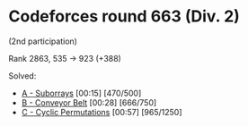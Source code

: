 # Codeforces round 663 (Div. 2)

(2nd participation)

Rank 2863, 535 -> 923 (+388)

Solved:
* [A - Suborrays](https://codeforces.com/contest/1391/problem/A) [00:15] [470/500]
* [B - Conveyor Belt](https://codeforces.com/contest/1391/problem/B) [00:28] [666/750]
* [C - Cyclic Permutations](https://codeforces.com/contest/1391/problem/C) [00:57] [965/1250]
